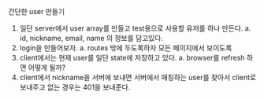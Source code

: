 간단한 user 만들기

1. 일단 server에서 user array를 만들고 test용으로 사용할 유저를 하나 만든다.
   a. id, nickname, email, name 의 정보를 담고있다.
2. login을 만들어보자.
   a. routes 밖에 두도록하자 모든 페이지에서 보이도록
3. client에서는 현재 user를 일단 state에 저장하고 있다.
   a. browser를 refresh 하면 어떻게 될까?
4. client에서 nickname을 서버에 보내면 서버에서 매칭하는 user를 찾아서 client로 보내주고 없는 경우는 401을 보내준다.
